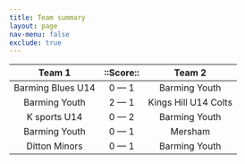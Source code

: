 ```yaml
---
title: Team summary
layout: page
nav-menu: false
exclude: true
---
```




|      Team 1       |  ::Score::  |        Team 2        |
|:-----------------:|:-----------:|:--------------------:|
| Barming Blues U14 | 0 &mdash; 1 |    Barming Youth     |
|   Barming Youth   | 2 &mdash; 1 | Kings Hill U14 Colts |
|   K sports U14    | 0 &mdash; 2 |    Barming Youth     |
|   Barming Youth   | 0 &mdash; 1 |       Mersham        |
|   Ditton Minors   | 0 &mdash; 1 |    Barming Youth     |

 <br /><br /><br />